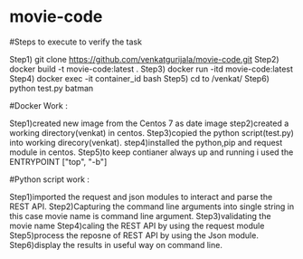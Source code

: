 # movie-code

#Steps to execute to verify the task

Step1) git clone https://github.com/venkatgurijala/movie-code.git
Step2) docker build -t movie-code:latest .
Step3) docker run -itd movie-code:latest
Step4) docker exec -it container_id bash 
Step5) cd to /venkat/
Step6) python test.py batman


#Docker Work :

Step1)created new image from the Centos 7 as date image
step2)created a working directory(venkat) in centos.
Step3)copied the python script(test.py) into working direcory(venkat).
step4)installed the python,pip and request module in centos.
Step5)to keep contianer always up and running i used the ENTRYPOINT ["top", "-b"] 
 
#Python script work :

Step1)imported the request and json modules to interact and parse the REST API.
Step2)Capturing the command line arguments into single string in this case movie name is command line argument.
Step3)validating the movie name
Step4)caling the REST API by using the request module
Step5)process the reposne of REST API by using the Json module.
Step6)display the results in useful way on command line.